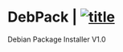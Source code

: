 # DebPack | [![title](https://img.shields.io/badge/Deb-Pack-red.svg)](https://github.com/florienzh4x/DebPack/)
Debian Package Installer V1.0
